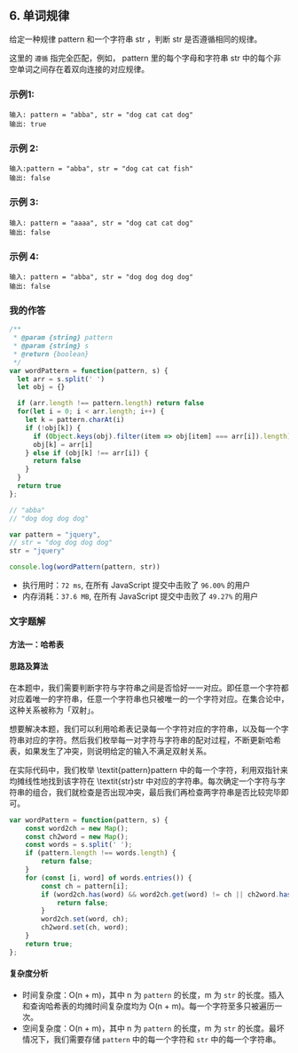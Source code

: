 ## 6. 单词规律

给定一种规律 pattern 和一个字符串 str ，判断 str 是否遵循相同的规律。

这里的 `遵循` 指完全匹配，例如， pattern 里的每个字母和字符串 str 中的每个非空单词之间存在着双向连接的对应规律。


### 示例1:

```
输入: pattern = "abba", str = "dog cat cat dog"
输出: true
```

### 示例 2:

```
输入:pattern = "abba", str = "dog cat cat fish"
输出: false
```

### 示例 3:

```
输入: pattern = "aaaa", str = "dog cat cat dog"
输出: false
```

### 示例 4:

```
输入: pattern = "abba", str = "dog dog dog dog"
输出: false
```

### 我的作答

```js
/**
 * @param {string} pattern
 * @param {string} s
 * @return {boolean}
 */
var wordPattern = function(pattern, s) {
  let arr = s.split(' ')
  let obj = {}

  if (arr.length !== pattern.length) return false
  for(let i = 0; i < arr.length; i++) {
    let k = pattern.charAt(i)
    if (!obj[k]) {
      if (Object.keys(obj).filter(item => obj[item] === arr[i]).length) return false
      obj[k] = arr[i]
    } else if (obj[k] !== arr[i]) {
      return false
    }
  }
  return true
};

// "abba"
// "dog dog dog dog"

var pattern = "jquery",
// str = "dog dog dog dog"
str = "jquery"

console.log(wordPattern(pattern, str))
```

* 执行用时：`72 ms`, 在所有 JavaScript 提交中击败了 `96.00%` 的用户
* 内存消耗：`37.6 MB`, 在所有 JavaScript 提交中击败了 `49.27%` 的用户

### 文字题解

#### 方法一：哈希表

#### 思路及算法

在本题中，我们需要判断字符与字符串之间是否恰好一一对应。即任意一个字符都对应着唯一的字符串，任意一个字符串也只被唯一的一个字符对应。在集合论中，这种关系被称为「双射」。

想要解决本题，我们可以利用哈希表记录每一个字符对应的字符串，以及每一个字符串对应的字符。然后我们枚举每一对字符与字符串的配对过程，不断更新哈希表，如果发生了冲突，则说明给定的输入不满足双射关系。

在实际代码中，我们枚举 \textit{pattern}pattern 中的每一个字符，利用双指针来均摊线性地找到该字符在 \textit{str}str 中对应的字符串。每次确定一个字符与字符串的组合，我们就检查是否出现冲突，最后我们再检查两字符串是否比较完毕即可。

```js
var wordPattern = function(pattern, s) {
    const word2ch = new Map();
    const ch2word = new Map();
    const words = s.split(' ');
    if (pattern.length !== words.length) {
        return false;
    }
    for (const [i, word] of words.entries()) {
        const ch = pattern[i];
        if (word2ch.has(word) && word2ch.get(word) != ch || ch2word.has(ch) && ch2word.get(ch) !== word) {
            return false;
        }
        word2ch.set(word, ch);
        ch2word.set(ch, word);
    }
    return true;
};
```

#### 复杂度分析

* 时间复杂度：O(n + m)，其中 n 为 `pattern` 的长度，m 为 `str` 的长度。插入和查询哈希表的均摊时间复杂度均为 O(n + m)。每一个字符至多只被遍历一次。
* 空间复杂度：O(n + m)，其中 n 为 `pattern` 的长度，m 为 `str` 的长度。最坏情况下，我们需要存储 `pattern` 中的每一个字符和 `str` 中的每一个字符串。
